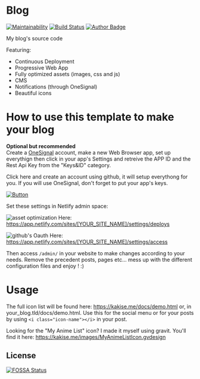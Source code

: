 # Blog
[![Maintainability](https://api.codeclimate.com/v1/badges/de96f52fc4c398710a1a/maintainability)](https://codeclimate.com/github/Kakise/Blog/maintainability)
[![Build Status](https://travis-ci.org/Kakise/Blog.svg?branch=master)](https://travis-ci.org/Kakise/Blog)
[![Author Badge](https://img.shields.io/badge/Author-Kakise-red.svg?style=flat-square)](https://kakise.me)

My blog's source code

Featuring:
  - Continuous Deployment
  - Progressive Web App
  - Fully optimized assets (images, css and js)
  - CMS
  - Notifications (through OneSignal)
  - Beautiful icons

# How to use this template to make your blog
**Optional but recommended**  
Create a [OneSignal](https://onesignal.com/) account, make a new Web Browser app, set up everythign then click in your app's Settings and retreive the APP ID and the Rest Api Key from the "Keys&ID" category.

Click here and create an account using github, it will setup everythong for you. If you will use OneSignal, don't forget to put your app's keys.

[![Button](https://www.netlify.com/img/deploy/button.svg)](https://app.netlify.com/start/deploy?repository=https://github.com/Kakise/Blog)


Set these settings in Netlify admin space:

![asset optimization](https://www.awesomescreenshot.com/upload//229540/d073534f-a123-45f4-67f7-7cf4f9480bbc.png)
Here: https://app.netlify.com/sites/[YOUR_SITE_NAME]/settings/deploys

![github's Oauth](https://www.awesomescreenshot.com/upload//229540/2e23faef-10f0-42cb-55a8-c74037ffa1e8.png)
Here: https://app.netlify.com/sites/[YOUR_SITE_NAME]/settings/access

Then access `/admin/` in your website to make changes according to your needs. Remove the precedent posts, pages etc... mess up with the different configuration files and enjoy ! :)

# Usage
The full icon list will be found here: <https://kakise.me/docs/demo.html> or, in your_blog.tld/docs/demo.html. Use this for the social menu or for your posts by using `<i class="icon-name"></i>` in your post.

Looking for the "My Anime List" icon? I made it myself using gravit. You'll find it here: <https://kakise.me/images/MyAnimeListIcon.gvdesign>
## License
[![FOSSA Status](https://app.fossa.io/api/projects/git%2Bgithub.com%2FKakise%2FBlog.svg?type=large)](https://app.fossa.io/projects/git%2Bgithub.com%2FKakise%2FBlog?ref=badge_large)
